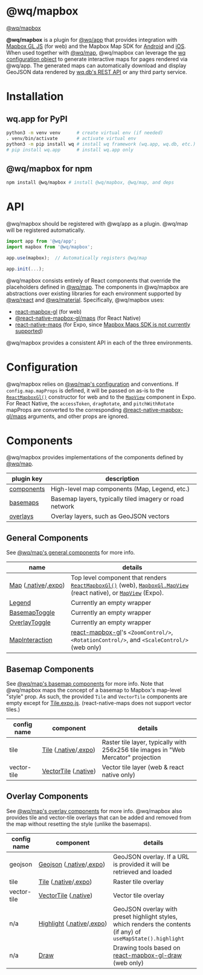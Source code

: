 @wq/mapbox
======

[@wq/mapbox]

**@wq/mapbox** is a plugin for [@wq/app] that provides integration with [Mapbox GL JS] (for web) and the Mapbox Map SDK for [Android](mapbox-android) and [iOS](mapbox-ios).   When used together with [@wq/map], @wq/mapbox can leverage the [wq configuration object][config] to generate interactive maps for pages rendered via @wq/app.  The generated maps can automatically download and display GeoJSON data rendered by [wq.db's REST API][wq.db] or any third party service.

# Installation

## wq.app for PyPI

```bash
python3 -m venv venv      # create virtual env (if needed)
. venv/bin/activate       # activate virtual env
python3 -m pip install wq # install wq framework (wq.app, wq.db, etc.)
# pip install wq.app      # install wq.app only
```

## @wq/mapbox for npm

```bash
npm install @wq/mapbox # install @wq/mapbox, @wq/map, and deps
```

# API

@wq/mapbox should be registered with @wq/app as a plugin.  @wq/map will be registered automatically.

```javascript
import app from '@wq/app';
import mapbox from '@wq/mapbox';

app.use(mapbox);  // Automatically registers @wq/map

app.init(...);
```

@wq/mapbox consists entirely of React components that override the placeholders defined in [@wq/map].  The components in @wq/mapbox are abstractions over existing libraries for each environment supported by [@wq/react] and [@wq/material].  Specifically, @wq/mapbox uses:
 * [react-mapbox-gl] (for web)
 * [@react-native-mapbox-gl/maps] (for React Native)
 * [react-native-maps] (for Expo, since [Mapbox Maps SDK is not currently supported][expo-mapbox])

@wq/mapbox provides a consistent API in each of the three environments.

# Configuration

@wq/mapbox relies on [@wq/map's configuration][map-configuration] and conventions.  If `config.map.mapProps` is defined, it will be passed on as-is to the [`ReactMapboxGl()`][react-mapbox-gl] constructor for web and to the [`MapView`][react-native-maps] component in Expo.  For React Native, the `accessToken`, `dragRotate`, and `pitchWithRotate` mapProps are converted to the corresponding [@react-native-mapbox-gl/maps] arguments, and other props are ignored.

# Components

@wq/mapbox provides implementations of the components defined by [@wq/map][map-components].

plugin key | description
--|--
[components](#general-components) | High-level map components (Map, Legend, etc.)
[basemaps](#basemap-components) | Basemap layers, typically tiled imagery or road network
[overlays](#overlay-components) | Overlay layers, such as GeoJSON vectors

## General Components

See [@wq/map's general components][map-general] for more info.

name | details
--|--
[Map]&nbsp;([.native][Map.native]/[.expo][Map.expo]) | Top level component that renders [`ReactMapboxGl()`][react-mapbox-gl] (web), [`MapboxGl.MapView`][@react-native-mapbox-gl/maps] (react native), or [`MapView`](react-native-maps) (Expo).
[Legend] | Currently an empty wrapper
[BasemapToggle] | Currently an empty wrapper
[OverlayToggle] | Currently an empty wrapper
[MapInteraction] | [react-mapbox-gl]'s `<ZoomControl/>`, `<RotationControl/>`, and `<ScaleControl/>` (web only)

## Basemap Components

See [@wq/map's basemap components][map-basemaps] for more info.  Note that @wq/mapbox maps the concept of a basemap to Mapbox's map-level "style" prop.  As such, the provided `Tile` and `VectorTile` components are empty except for [Tile.expo.js][Tile.expo].  (react-native-maps does not support vector tiles.)

config name | component | details
--|--|--
tile | [Tile]&nbsp;([.native][Tile.native]/[.expo][Tile.expo]) | Raster tile layer, typically with 256x256 tile images in "Web Mercator" projection
vector-tile | [VectorTile]&nbsp;([.native][VectorTile.native]) | Vector tile layer (web & react native only)

## Overlay Components

See [@wq/map's overlay components][map-overlays] for more info.  @wq/mapbox also provides tile and vector-tile overlays that can be added and removed from the map without resetting the style (unlike the basemaps).

config name | component | details
--|--|--
geojson | [Geojson]&nbsp;([.native][Geojson.native]/[.expo][Geojson.expo]) | GeoJSON overlay.  If a URL is provided it will be retrieved and loaded
tile | [Tile][overlay-Tile]&nbsp;([.native][overlay-Tile.native]/[.expo][overlay-Tile.expo]) | Raster tile overlay
vector-tile | [VectorTile][overlay-VectorTile]&nbsp;([.native][overlay-VectorTile.native]) | Vector tile overlay
n/a | [Highlight]&nbsp;([.native][Highlight.native]/[.expo][Highlight.expo]) | GeoJSON overlay with preset highlight styles, which renders the contents (if any) of `useMapState().highlight`
n/a | [Draw] | Drawing tools based on [react-mapbox-gl-draw] (web only)

[@wq/mapbox]: https://github.com/wq/wq.app/tree/master/packages/mapbox

[@wq/app]: https://wq.io/docs/app-js
[@wq/map]: https://github.com/wq/wq.app/tree/master/packages/map
[@wq/react]: https://github.com/wq/wq.app/tree/master/packages/react
[@wq/material]: https://github.com/wq/wq.app/tree/master/packages/material

[Mapbox GL JS]: https://docs.mapbox.com/mapbox-gl-js/
[mapbox-android]: https://docs.mapbox.com/android/maps/overview/
[mapbox-ios]: https://docs.mapbox.com/ios-sdk/maps/overview/
[react-mapbox-gl]: http://alex3165.github.io/react-mapbox-gl/
[@react-native-mapbox-gl/maps]: https://github.com/react-native-mapbox-gl/maps
[react-native-maps]: https://github.com/react-native-community/react-native-maps
[expo-mapbox]: https://expo.canny.io/feature-requests/p/add-mapbox-gl-support
[react-mapbox-gl-draw]: https://github.com/amaurymartiny/react-mapbox-gl-draw

[wq.db]: https://wq.io/wq.db
[config]: https://wq.io/docs/config
[map-configuration]: https://github.com/wq/wq.app/tree/master/packages/map#configuration
[map-components]: https://github.com/wq/wq.app/tree/master/packages/map#components
[map-general]: https://github.com/wq/wq.app/tree/master/packages/map#general-components
[map-basemaps]: https://github.com/wq/wq.app/tree/master/packages/map#basemap-components
[map-overlays]: https://github.com/wq/wq.app/tree/master/packages/map#overlay-components

[Map]: https://github.com/wq/wq.app/blob/master/packages/mapbox/src/components/Map.js
[Map.native]: https://github.com/wq/wq.app/blob/master/packages/mapbox/src/components/Map.native.js
[Map.expo]: https://github.com/wq/wq.app/blob/master/packages/mapbox/src/components/Map.expo.js
[Legend]: https://github.com/wq/wq.app/blob/master/packages/mapbox/src/components/Legend.js
[BasemapToggle]: https://github.com/wq/wq.app/blob/master/packages/mapbox/src/components/BasemapToggle.js
[OverlayToggle]: https://github.com/wq/wq.app/blob/master/packages/mapbox/src/components/OverlayToggle.js
[MapInteraction]: https://github.com/wq/wq.app/blob/master/packages/mapbox/src/components/MapInteraction.js

[Tile]: https://github.com/wq/wq.app/blob/master/packages/mapbox/src/basemaps/Tile.js
[Tile.native]: https://github.com/wq/wq.app/blob/master/packages/mapbox/src/basemaps/Tile.native.js
[Tile.expo]: https://github.com/wq/wq.app/blob/master/packages/mapbox/src/basemaps/Tile.expo.js
[VectorTile]: https://github.com/wq/wq.app/blob/master/packages/mapbox/src/basemaps/VectorTile.js
[VectorTile.native]: https://github.com/wq/wq.app/blob/master/packages/mapbox/src/basemaps/VectorTile.native.js

[Geojson]: https://github.com/wq/wq.app/blob/master/packages/mapbox/src/overlays/Geojson.js
[Geojson.native]: https://github.com/wq/wq.app/blob/master/packages/mapbox/src/overlays/GeoJSONLayer.native.js
[Geojson.expo]: https://github.com/wq/wq.app/blob/master/packages/mapbox/src/overlays/GeoJSONLayer.expo.js
[overlay-Tile]: https://github.com/wq/wq.app/blob/master/packages/mapbox/src/overlays/Tile.js
[overlay-Tile.native]: https://github.com/wq/wq.app/blob/master/packages/mapbox/src/overlays/Tile.native.js
[overlay-Tile.expo]: https://github.com/wq/wq.app/blob/master/packages/mapbox/src/overlays/Tile.expo.js
[overlay-VectorTile]: https://github.com/wq/wq.app/blob/master/packages/mapbox/src/overlays/VectorTile.js
[overlay-VectorTile.native]: https://github.com/wq/wq.app/blob/master/packages/mapbox/src/overlays/VectorTile.native.js
[Highlight]: https://github.com/wq/wq.app/blob/master/packages/mapbox/src/overlays/Highlight.js
[Highlight.native]: https://github.com/wq/wq.app/blob/master/packages/mapbox/src/overlays/Highlight.js
[Highlight.expo]: https://github.com/wq/wq.app/blob/master/packages/mapbox/src/overlays/Highlight.expo.js
[Draw]: https://github.com/wq/wq.app/blob/master/packages/mapbox/src/overlays/Draw.js
